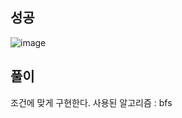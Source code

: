 ## 성공
![image](https://user-images.githubusercontent.com/76172759/186899165-921b4026-58ba-4b0c-ab38-c804a3ee5357.png)


## 풀이
조건에 맞게 구현한다.
사용된 알고리즘 : bfs
